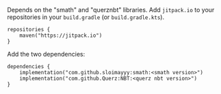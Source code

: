 Depends on the "smath" and "querznbt" libraries.
Add `jitpack.io` to your repositories in your `build.gradle` (or `build.gradle.kts`).
```
repositories {
    maven("https://jitpack.io")
}
```
Add the two dependencies:
```
dependencies {
    implementation("com.github.sloimayyy:smath:<smath version>")
    implementation("com.github.Querz:NBT:<querz nbt version>")
}
```